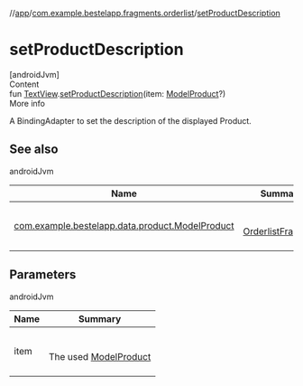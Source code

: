 //[app](../index.md)/[com.example.bestelapp.fragments.orderlist](index.md)/[setProductDescription](set-product-description.md)



# setProductDescription  
[androidJvm]  
Content  
fun [TextView](https://developer.android.com/reference/kotlin/android/widget/TextView.html).[setProductDescription](set-product-description.md)(item: [ModelProduct](../com.example.bestelapp.data.product/-model-product/index.md)?)  
More info  


A BindingAdapter to set the description of the displayed Product.



## See also  
  
androidJvm  
  
|  Name|  Summary| 
|---|---|
| <a name="com.example.bestelapp.fragments.orderlist//setProductDescription/android.widget.TextView#com.example.bestelapp.data.product.ModelProduct?/PointingToDeclaration/"></a>[com.example.bestelapp.data.product.ModelProduct](../com.example.bestelapp.data.product/-model-product/index.md)| <a name="com.example.bestelapp.fragments.orderlist//setProductDescription/android.widget.TextView#com.example.bestelapp.data.product.ModelProduct?/PointingToDeclaration/"></a><br><br>[OrderlistFragment](-orderlist-view-model/index.md)<br><br>
  


## Parameters  
  
androidJvm  
  
|  Name|  Summary| 
|---|---|
| <a name="com.example.bestelapp.fragments.orderlist//setProductDescription/android.widget.TextView#com.example.bestelapp.data.product.ModelProduct?/PointingToDeclaration/"></a>item| <a name="com.example.bestelapp.fragments.orderlist//setProductDescription/android.widget.TextView#com.example.bestelapp.data.product.ModelProduct?/PointingToDeclaration/"></a><br><br>The used [ModelProduct](../com.example.bestelapp.data.product/-model-product/index.md)<br><br>
  
  



